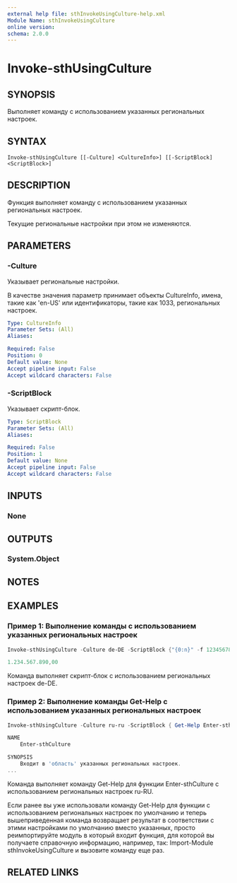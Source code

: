 ```yaml
---
external help file: sthInvokeUsingCulture-help.xml
Module Name: sthInvokeUsingCulture
online version:
schema: 2.0.0
---
```


# Invoke-sthUsingCulture

## SYNOPSIS
Выполняет команду с использованием указанных региональных настроек.

## SYNTAX

```
Invoke-sthUsingCulture [[-Culture] <CultureInfo>] [[-ScriptBlock] <ScriptBlock>]
```

## DESCRIPTION
Функция выполняет команду с использованием указанных региональных настроек.

Текущие региональные настройки при этом не изменяются.

## PARAMETERS

### -Culture
Указывает региональные настройки.

В качестве значения параметр принимает объекты CultureInfo, имена, такие как 'en-US' или идентификаторы, такие как 1033, региональных настроек.

```yaml
Type: CultureInfo
Parameter Sets: (All)
Aliases:

Required: False
Position: 0
Default value: None
Accept pipeline input: False
Accept wildcard characters: False
```

### -ScriptBlock
Указывает скрипт-блок.

```yaml
Type: ScriptBlock
Parameter Sets: (All)
Aliases:

Required: False
Position: 1
Default value: None
Accept pipeline input: False
Accept wildcard characters: False
```

## INPUTS

### None

## OUTPUTS

### System.Object
## NOTES

## EXAMPLES

### Пример 1: Выполнение команды с использованием указанных региональных настроек
```powershell
Invoke-sthUsingCulture -Culture de-DE -ScriptBlock {"{0:n}" -f 1234567890}

1.234.567.890,00
```

Команда выполняет скрипт-блок с использованием региональных настроек de-DE.

### Пример 2: Выполнение команды Get-Help с использованием указанных региональных настроек
```powershell
Invoke-sthUsingCulture -Culture ru-ru -ScriptBlock { Get-Help Enter-sthCulture }

NAME
    Enter-sthCulture

SYNOPSIS
    Входит в 'область' указанных региональных настроек.
...
```

Команда выполняет команду Get-Help для функции Enter-sthCulture с использованием региональных настроек ru-RU.

Если ранее вы уже использовали команду Get-Help для функции с использованием региональных настроек по умолчанию и теперь вышеприведенная команда возвращает результат в соответствии с этими настройками по умолчанию вместо указанных, просто реимпортируйте модуль в который входит функция, для которой вы получаете справочную информацию, например, так: Import-Module sthInvokeUsingCulture и вызовите команду еще раз.

## RELATED LINKS
